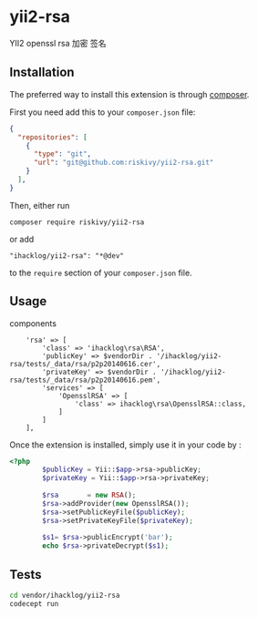 yii2-rsa
========
YII2 openssl rsa 加密 签名

Installation
------------

The preferred way to install this extension is through [composer](http://getcomposer.org/download/).

First you need add this to your `composer.json` file:
```json
{
  "repositories": [
    {
      "type": "git",
      "url": "git@github.com:riskivy/yii2-rsa.git"
    }
  ],
}
```

Then, either run

```
composer require riskivy/yii2-rsa
```

or add
```
"ihacklog/yii2-rsa": "*@dev"
```

to the `require` section of your `composer.json` file.


Usage
-----
components 

        'rsa' => [
            'class' => 'ihacklog\rsa\RSA',
            'publicKey' => $vendorDir . '/ihacklog/yii2-rsa/tests/_data/rsa/p2p20140616.cer',
            'privateKey' => $vendorDir . '/ihacklog/yii2-rsa/tests/_data/rsa/p2p20140616.pem',
            'services' => [
                'OpensslRSA' => [
                    'class' => ihacklog\rsa\OpensslRSA::class,
                ]
            ]
        ],
        
Once the extension is installed, simply use it in your code by  :

```php
<?php
        $publicKey = Yii::$app->rsa->publicKey;
        $privateKey = Yii::$app->rsa->privateKey;
        
        $rsa       = new RSA();
        $rsa->addProvider(new OpensslRSA());
        $rsa->setPublicKeyFile($publicKey);
        $rsa->setPrivateKeyFile($privateKey);
        
        $s1= $rsa->publicEncrypt('bar');  
        echo $rsa->privateDecrypt($s1);   

```


Tests
-----
```bash
cd vendor/ihacklog/yii2-rsa
codecept run
```
